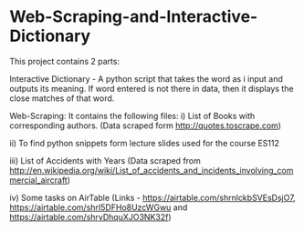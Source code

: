 # Web-Scraping-and-Interactive-Dictionary
This project contains 2 parts:

Interactive Dictionary - A python script that takes the word as i input and outputs its meaning. If word entered is not there in data, then it displays the close matches of that word.

Web-Scraping: It contains the following files: i) List of Books with corresponding authors. (Data scraped form http://quotes.toscrape.com)

ii) To find python snippets form lecture slides used for the course ES112

iii) List of Accidents with Years (Data scraped from http://en.wikipedia.org/wiki/List_of_accidents_and_incidents_involving_commercial_aircraft)

iv) Some tasks on AirTable (Links - https://airtable.com/shrnlckbSVEsDsjO7, https://airtable.com/shrI5DFHo8UzcWGwu and https://airtable.com/shryDhquXJO3NK32f)
